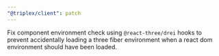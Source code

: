 ```yaml
---
"@triplex/client": patch
---
```


Fix component environment check using `@react-three/drei` hooks to prevent accidentally loading a three fiber environment when a react dom environment should have been loaded.
